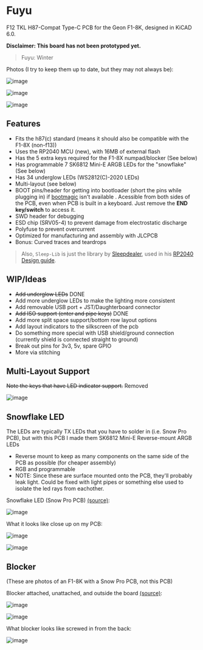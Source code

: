 # Fuyu
 F12 TKL H87-Compat Type-C PCB for the Geon F1-8K, designed in KiCAD 6.0.
 
**Disclaimer: This board has not been prototyped yet.**
 
 > Fuyu: Winter

Photos (I try to keep them up to date, but they may not always be):

![image](https://user-images.githubusercontent.com/23428162/173288582-8047ac55-1b19-4a1d-a59a-7c4d466213c2.png)

![image](https://user-images.githubusercontent.com/23428162/173288587-bcbf432d-172f-419a-8a8b-ff128b5090c1.png)

![image](https://user-images.githubusercontent.com/23428162/173289100-b6df0503-4f23-4a3a-a53e-c50392240920.png)


## Features
- Fits the h87(c) standard (means it should also be compatible with the F1-8X (non-f13))
- Uses the RP2040 MCU (new), with 16MB of external flash
- Has the 5 extra keys required for the F1-8X numpad/blocker (See below)
- Has programmable 7 SK6812 Mini-E ARGB LEDs for the "snowflake" (See below)
- Has 34 underglow LEDs (WS2812(C)-2020 LEDs)
- Multi-layout (see below)
- BOOT pins/header for getting into bootloader (short the pins while plugging in) if [bootmagic](https://github.com/qmk/qmk_firmware/blob/master/docs/feature_bootmagic.md) isn't available . Acessible from both sides of the PCB, even when PCB is built in a keyboard. Just remove the **END key/switch** to access it.
- SWD header for debugging
- ESD chip (SRV05-4) to prevent damage from electrostatic discharge
- Polyfuse to prevent overcurrent
- Optimized for manufacturing and assembly with JLCPCB
- Bonus: Curved traces and teardrops

> Also, `Sleep-Lib` is just the library by [Sleepdealer](https://github.com/Sleepdealr), used in his [RP2040 Design guide](https://github.com/Sleepdealr/RP2040-designguide).

## WIP/Ideas
- ~~Add underglow LEDs~~ DONE
- Add more underglow LEDs to make the lighting more consistent
- Add removable USB port + JST/Daughterboard connector
- ~~Add ISO support (enter and pipe keys)~~ DONE
- Add more split space support/bottom row layout options
- Add layout indicators to the silkscreen of the pcb
- Do something more special with USB shield/ground connection (currently shield is connected straight to ground)
- Break out pins for 3v3, 5v, spare GPIO
- More via stitching

## Multi-Layout Support

~~Note the keys that have LED indicator support.~~ Removed

![image](https://user-images.githubusercontent.com/23428162/173192900-2607653f-76fe-4558-9563-d40445c1b6b9.png)


## Snowflake LED

The LEDs are typically TX LEDs that you have to solder in (i.e. Snow Pro PCB), but with this PCB I made them SK6812 Mini-E Reverse-mount ARGB LEDs

- Reverse mount to keep as many components on the same side of the PCB as possible (for cheaper assembly)
- RGB and programmable
- NOTE: Since these are surface mounted onto the PCB, they'll probably leak light. Could be fixed with light pipes or something else used to isolate the led rays from eachother. 

Snowflake LED (Snow Pro PCB) [(source)](https://imgur.com/gallery/PWgU1so):

![image](https://user-images.githubusercontent.com/23428162/173171805-9e53ca19-3b54-4cbd-8b22-2a6411c695ef.png)

What it looks like close up on my PCB:

![image](https://user-images.githubusercontent.com/23428162/173289614-038f76c7-7c96-496d-881e-9553b830d751.png)

![image](https://user-images.githubusercontent.com/23428162/173289637-46e462bf-1fc8-4964-b973-eec148557887.png)


## Blocker
(These are photos of an F1-8K with a Snow Pro PCB, not this PCB)

Blocker attached, unattached, and outside the board [(source)](https://imgur.com/gallery/PWgU1so):

![image](https://user-images.githubusercontent.com/23428162/173171785-204a90aa-8525-4962-9c77-a5bbc544fd98.png)

![image](https://user-images.githubusercontent.com/23428162/173171855-8923517a-5afe-4d32-adc5-5c5c9a072711.png)


 What blocker looks like screwed in from the back:

![image](https://user-images.githubusercontent.com/23428162/173171709-e3288a28-84b4-4c09-b1b5-62d534b72170.png)
